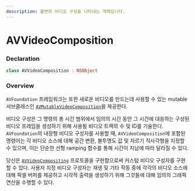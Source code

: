```yaml
---
description: 불변의 비디오 구성을 나타내는 객체입니다.
---
```


# AVVideoComposition

### Declaration

```swift
class AVVideoComposition : NSObject
```

### Overview

`AVFoundation` 프레임워크는 또한 새로운 비디오를 만드는데 사용할 수 있는 mutable 서브클래스인 [`AVMutableVideoComposition`](https://developer.apple.com/documentation/avfoundation/avmutablevideocomposition)을 제공한다.

비디오 구성은 그 명령의 총 시간 범위에서 임의의 시간 동안 그 시간에 대응하는 구성된 비디오 프레임을 생성하기 위해 사용될 비디오 트랙의 수 및 ID를 기술한다. `AVFoundation`의 내장형 비디오 구성자를 사용할 때, `AVVideoComposition`에 포함된 명령어는 각 비디오 소스에 대해 공간 변환, 불투명도 값 및 자르기 직사각형을 지정할 수 있으며, 이는 단순한 선형 ramping 함수를 통해 시간이 지남에 따라 달라질 수 있다.

당신은 [`AVVideoCompositing`](https://developer.apple.com/documentation/avfoundation/avvideocompositing) 프로토콜을 구현함으로써 커스텀 비디오 구성자를 구현할 수 있다. 사용자 지정 비디오 구성자는 재생 및 기타 작동 중에 각각의 비디오 소스에 대해 픽셀 버퍼를 제공하고 시각적 출력을 생성하기 위해 그것들에 대해 임의의 그래픽 연산을 수행할 수 있다.

